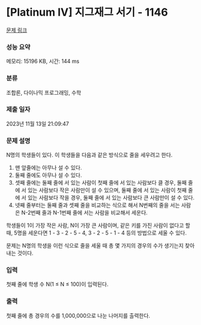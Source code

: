 # [Platinum IV] 지그재그 서기 - 1146 

[문제 링크](https://www.acmicpc.net/problem/1146) 

### 성능 요약

메모리: 15196 KB, 시간: 144 ms

### 분류

조합론, 다이나믹 프로그래밍, 수학

### 제출 일자

2023년 11월 13일 21:09:47

### 문제 설명

<p>N명의 학생들이 있다. 이 학생들을 다음과 같은 방식으로 줄을 세우려고 한다.</p>

<ol>
	<li>맨 앞줄에는 아무나 설 수 있다.</li>
	<li>둘째 줄에도 아무나 설 수 있다.</li>
	<li>셋째 줄에는 둘째 줄에 서 있는 사람이 첫째 줄에 서 있는 사람보다 클 경우, 둘째 줄에 서 있는 사람보다 작은 사람만이 설 수 있으며, 둘째 줄에 서 있는 사람이 첫째 줄에 서 있는 사람보다 작을 경우, 둘째 줄에 서 있는 사람보다 큰 사람만이 설 수 있다.</li>
	<li>넷째 줄부터는 둘째 줄과 셋째 줄을 비교하는 식으로 해서 N번째의 줄을 서는 사람은 N-2번째 줄과 N-1번째 줄에 서는 사람을 비교해서 세운다.</li>
</ol>

<p>학생들이 1이 가장 작은 사람, N이 가장 큰 사람이며, 같은 키를 가진 사람이 없다고 할 때, 5명을 세운다면 1 - 3 - 2 - 5 - 4, 3 - 2 - 5 - 1 - 4 등의 방법으로 세울 수 있다.</p>

<p>문제는 N명의 학생을 이런 식으로 줄을 세울 때 총 몇 가지의 경우의 수가 생기는지 찾아내는 것이다.</p>

### 입력 

 <p>첫째 줄에 학생 수 N(1 ≤ N ≤ 100)이 입력된다.</p>

### 출력 

 <p>첫째 줄에 총 경우의 수를 1,000,000으로 나눈 나머지를 출력한다.</p>

